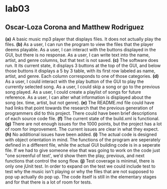# lab03
## Oscar-Loza Corona and Matthew Rodriguez
**(a)**
A basic music mp3 player that displays files. It does not actually play the files.
**(b)**
As a user, I can run the program to view the files that the player deems playable. As a user, I can interact with the buttons displayed in the GUI, but there is no response. As a user, I can write text into the name, artist, and genre columns, but that text is not saved.
**(c)**
The software does run. It its current state, it displays 3 buttons at the top of the GUI, and below those buttons it displays a 5 by 3 table, with its first row labeled as name, artist, and genre. Each column corresponds to one of those categories.
**(d)**
As a user, I could interact with the play button of the GUI to play the currently selected song. As a user, I could skip a song or go to the previous song played. As a user, I could create a playlist of songs for future reference. As a user, I can alter what information is displayed about the song (ex. time, artist, but not genre).
**(e)**
The README.md file could have had links that point towards the research that the previous generation of programmers did to this project. There could have been brief descriptions of each source code file.
**(f)**
The current state of the build.xml is functional.
**(g)**
There are not enough issues for the 1000 points, but the project has a lot of room for improvement. The current issues are clear in what they expect.
**(h)**
No additional issues have been added.
**(i)**
The actual code is designed with object orientation in mind. The functions of the program are seperately defined in a different file, while the actual GUI building code is in a seperate file. If we had to give someone else that was going to work on the code just "one screenful of text', we'd show them the play, previous, and next functions that control the song flow.
**(j)**
Test coverage is minimal, there is only one jUnit test. In order to expand on the test we could include test to test why the music isn't playing or why the files that are not supposed to pop up actually do pop up. The code itself is still in the elementary stages and for that there is a lot of room for tests.
